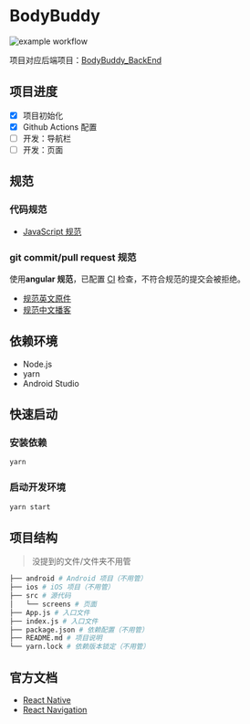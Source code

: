 # BodyBuddy

![example workflow](https://github.com/FaterYU/BodyBuddy/actions/workflows/main_ci.yml/badge.svg)

项目对应后端项目：[BodyBuddy_BackEnd](https://github.com/FaterYU/BodyBuddy_BackEnd)

## 项目进度

- [x] 项目初始化
- [x] Github Actions 配置
- [ ] 开发：导航栏
- [ ] 开发：页面

## 规范

### 代码规范

- [JavaScript 规范](https://zh-google-styleguide.readthedocs.io/en/latest/google-javascript-styleguide/javascript_language_rules/#)

### git commit/pull request 规范

使用**angular 规范**，已配置 [CI](./.github/workflows/main_ci.yml) 检查，不符合规范的提交会被拒绝。

- [规范英文原件](https://github.com/angular/angular/blob/22b96b9/CONTRIBUTING.md#-commit-message-guidelines)
- [规范中文播客](https://zj-git-guide.readthedocs.io/zh-cn/latest/message/Angular%E6%8F%90%E4%BA%A4%E4%BF%A1%E6%81%AF%E8%A7%84%E8%8C%83/)

## 依赖环境

- Node.js
- yarn
- Android Studio

## 快速启动

### 安装依赖

```bash
yarn
```

### 启动开发环境

```bash
yarn start
```

## 项目结构

> 没提到的文件/文件夹不用管

```bash
├── android # Android 项目（不用管）
├── ios # iOS 项目（不用管）
├── src # 源代码
│   └── screens # 页面
├── App.js # 入口文件
├── index.js # 入口文件
├── package.json # 依赖配置（不用管）
├── README.md # 项目说明
└── yarn.lock # 依赖版本锁定（不用管）
```

## 官方文档

- [React Native](https://reactnative.cn/docs/getting-started/)
- [React Navigation](https://reactnavigation.org/docs/getting-started/)
